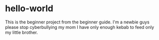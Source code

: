 # hello-world
This is the beginner project from the beginner guide. I'm a newbie guys please stop cyberbullying my mom I have only enough kebab to feed only my little brother.
